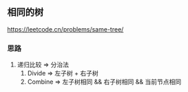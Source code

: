 ## 相同的树

<https://leetcode.cn/problems/same-tree/>

### 思路

1. 递归比较 => 分治法
    1. Divide => 左子树 + 右子树
    2. Combine => 左子树相同 && 右子树相同 && 当前节点相同
